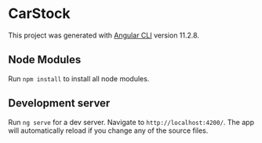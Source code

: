 # CarStock

This project was generated with [Angular CLI](https://github.com/angular/angular-cli) version 11.2.8.

## Node Modules

Run `npm install` to install all node modules.

## Development server

Run `ng serve` for a dev server. Navigate to `http://localhost:4200/`. The app will automatically reload if you change any of the source files.



